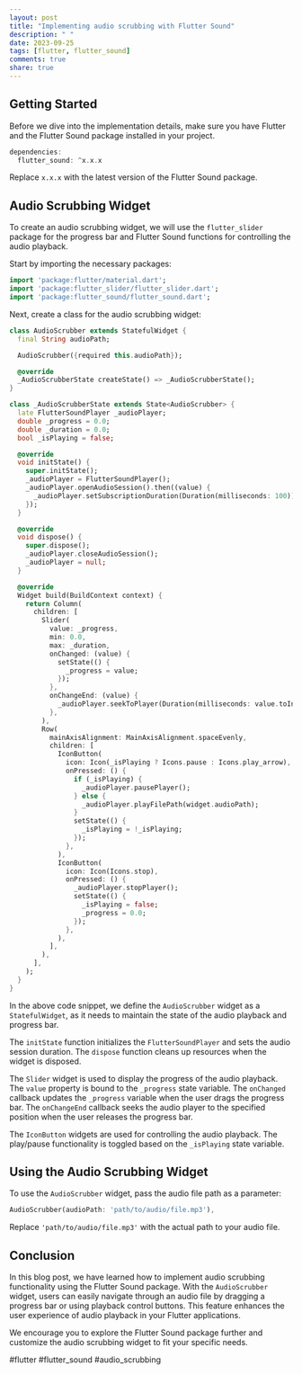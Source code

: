 ```yaml
---
layout: post
title: "Implementing audio scrubbing with Flutter Sound"
description: " "
date: 2023-09-25
tags: [flutter, flutter_sound]
comments: true
share: true
---
```


## Getting Started

Before we dive into the implementation details, make sure you have Flutter and the Flutter Sound package installed in your project.

```dart
dependencies:
  flutter_sound: ^x.x.x
```

Replace `x.x.x` with the latest version of the Flutter Sound package.

## Audio Scrubbing Widget

To create an audio scrubbing widget, we will use the `flutter_slider` package for the progress bar and Flutter Sound functions for controlling the audio playback.

Start by importing the necessary packages:

```dart
import 'package:flutter/material.dart';
import 'package:flutter_slider/flutter_slider.dart';
import 'package:flutter_sound/flutter_sound.dart';
```

Next, create a class for the audio scrubbing widget:

```dart
class AudioScrubber extends StatefulWidget {
  final String audioPath;

  AudioScrubber({required this.audioPath});

  @override
  _AudioScrubberState createState() => _AudioScrubberState();
}

class _AudioScrubberState extends State<AudioScrubber> {
  late FlutterSoundPlayer _audioPlayer;
  double _progress = 0.0;
  double _duration = 0.0;
  bool _isPlaying = false;

  @override
  void initState() {
    super.initState();
    _audioPlayer = FlutterSoundPlayer();
    _audioPlayer.openAudioSession().then((value) {
      _audioPlayer.setSubscriptionDuration(Duration(milliseconds: 100));
    });
  }

  @override
  void dispose() {
    super.dispose();
    _audioPlayer.closeAudioSession();
    _audioPlayer = null;
  }

  @override
  Widget build(BuildContext context) {
    return Column(
      children: [
        Slider(
          value: _progress,
          min: 0.0,
          max: _duration,
          onChanged: (value) {
            setState(() {
              _progress = value;
            });
          },
          onChangeEnd: (value) {
            _audioPlayer.seekToPlayer(Duration(milliseconds: value.toInt()));
          },
        ),
        Row(
          mainAxisAlignment: MainAxisAlignment.spaceEvenly,
          children: [
            IconButton(
              icon: Icon(_isPlaying ? Icons.pause : Icons.play_arrow),
              onPressed: () {
                if (_isPlaying) {
                  _audioPlayer.pausePlayer();
                } else {
                  _audioPlayer.playFilePath(widget.audioPath);
                }
                setState(() {
                  _isPlaying = !_isPlaying;
                });
              },
            ),
            IconButton(
              icon: Icon(Icons.stop),
              onPressed: () {
                _audioPlayer.stopPlayer();
                setState(() {
                  _isPlaying = false;
                  _progress = 0.0;
                });
              },
            ),
          ],
        ),
      ],
    );
  }
}
```

In the above code snippet, we define the `AudioScrubber` widget as a `StatefulWidget`, as it needs to maintain the state of the audio playback and progress bar.

The `initState` function initializes the `FlutterSoundPlayer` and sets the audio session duration. The `dispose` function cleans up resources when the widget is disposed.

The `Slider` widget is used to display the progress of the audio playback. The `value` property is bound to the `_progress` state variable. The `onChanged` callback updates the `_progress` variable when the user drags the progress bar. The `onChangeEnd` callback seeks the audio player to the specified position when the user releases the progress bar.

The `IconButton` widgets are used for controlling the audio playback. The play/pause functionality is toggled based on the `_isPlaying` state variable.

## Using the Audio Scrubbing Widget

To use the `AudioScrubber` widget, pass the audio file path as a parameter:

```dart
AudioScrubber(audioPath: 'path/to/audio/file.mp3'),
```

Replace `'path/to/audio/file.mp3'` with the actual path to your audio file.

## Conclusion

In this blog post, we have learned how to implement audio scrubbing functionality using the Flutter Sound package. With the `AudioScrubber` widget, users can easily navigate through an audio file by dragging a progress bar or using playback control buttons. This feature enhances the user experience of audio playback in your Flutter applications.

We encourage you to explore the Flutter Sound package further and customize the audio scrubbing widget to fit your specific needs.

#flutter #flutter_sound #audio_scrubbing